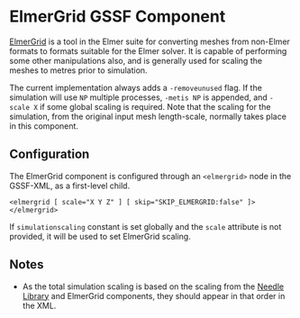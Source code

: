 # ElmerGrid GSSF Component

[ElmerGrid](ftp://ftp.funet.fi/index/elmer/doc/ElmerGridManual.pdf) is a tool in
the Elmer suite for converting meshes from non-Elmer formats to formats suitable
for the Elmer solver. It is capable of performing some other manipulations also,
and is generally used for scaling the meshes to metres prior to simulation.

The current implementation always adds a ``-removeunused`` flag. If the
simulation will use ``NP`` multiple processes, ``-metis NP`` is appended, and
``-scale X`` if some global scaling is required. Note that the scaling for the
simulation, from the original input mesh length-scale, normally takes place in
this component.

## Configuration

The ElmerGrid component is configured through an ``<elmergrid>`` node in the
GSSF-XML, as a first-level child.

    <elmergrid [ scale="X Y Z" ] [ skip="SKIP_ELMERGRID:false" ]>
    </elmergrid>

If ``simulationscaling`` constant is set globally and the ``scale`` attribute is
not provided, it will be used to set ElmerGrid scaling.

## Notes

* As the total simulation scaling is based on the scaling from the [Needle
Library](needle-library.md) and ElmerGrid components, they should appear in that
order in the XML.
